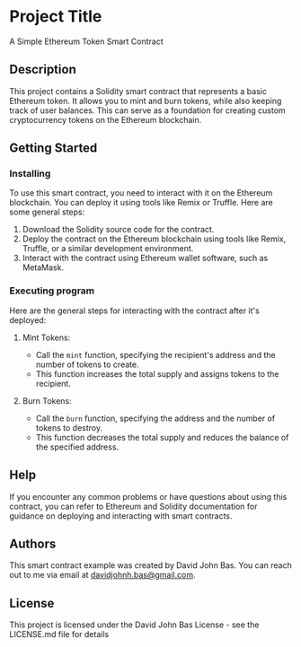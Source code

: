 # Project Title

A Simple Ethereum Token Smart Contract

## Description

This project contains a Solidity smart contract that represents a basic Ethereum token. It allows you to mint and burn tokens, while also keeping track of user balances. This can serve as a foundation for creating custom cryptocurrency tokens on the Ethereum blockchain.

## Getting Started

### Installing

To use this smart contract, you need to interact with it on the Ethereum blockchain. You can deploy it using tools like Remix or Truffle. Here are some general steps:

1. Download the Solidity source code for the contract.
2. Deploy the contract on the Ethereum blockchain using tools like Remix, Truffle, or a similar development environment.
3. Interact with the contract using Ethereum wallet software, such as MetaMask.

### Executing program

Here are the general steps for interacting with the contract after it's deployed:

1. Mint Tokens:
   - Call the `mint` function, specifying the recipient's address and the number of tokens to create.
   - This function increases the total supply and assigns tokens to the recipient.

2. Burn Tokens:
   - Call the `burn` function, specifying the address and the number of tokens to destroy.
   - This function decreases the total supply and reduces the balance of the specified address.

## Help

If you encounter any common problems or have questions about using this contract, you can refer to Ethereum and Solidity documentation for guidance on deploying and interacting with smart contracts.


## Authors

This smart contract example was created by David John Bas.
You can reach out to me via email at davidjohnh.bas@gmail.com.


## License

This project is licensed under the David John Bas License - see the LICENSE.md file for details
